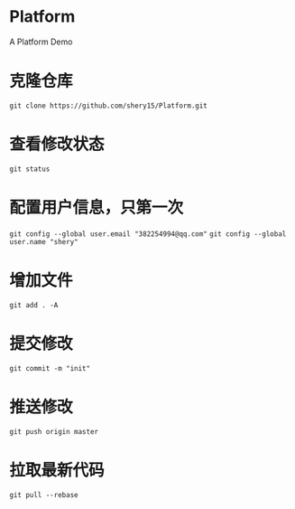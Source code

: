 # Platform
A Platform Demo

# 克隆仓库
`git clone https://github.com/shery15/Platform.git`

# 查看修改状态
`git status`

# 配置用户信息，只第一次
`git config --global user.email "382254994@qq.com"`
`git config --global user.name "shery"`

# 增加文件
`git add . -A`

# 提交修改
`git commit -m "init"`

# 推送修改
`git push origin master`

# 拉取最新代码
`git pull --rebase`